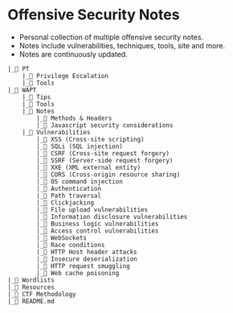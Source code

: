 # Offensive Security Notes

- Personal collection of multiple offensive security notes. 
- Notes include vulnerabilities, techniques, tools, site and more. 
- Notes are continuously updated.

```
|_📂 PT
    |_📄 Privilege Escalation
    |_📄 Tools
|_📂 WAPT
    |_📂 Tips
    |_📂 Tools
    |_📂 Notes
        |_📄 Methods & Headers
        |_📄 Javascript security considerations
    |_📂 Vulnerabilities
        |_📄 XSS (Cross-site scripting)
        |_📄 SQLi (SQL injection)
        |_📄 CSRF (Cross-site request forgery)
        |_📄 SSRF (Server-side request forgery)
        |_📄 XXE (XML external entity)
        |_📄 CORS (Cross-origin resource sharing)
        |_📄 OS command injection
        |_📄 Authentication
        |_📄 Path traversal
        |_📄 Clickjacking
        |_📄 File upload vulnerabilities
        |_📄 Information disclosure vulnerabilities
        |_📄 Business logic vulnerabilities
        |_📄 Access control vulnerabilities
        |_📄 WebSockets
        |_📄 Race conditions
        |_📄 HTTP Host header attacks
        |_📄 Insecure deserialization
        |_📄 HTTP request smuggling
        |_📄 Web cache poisoning
|_📂 Wordlists
|_📂 Resources
|_📂 CTF Methodology
|_📄 README.md
```

